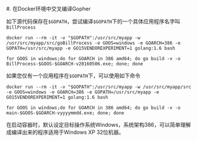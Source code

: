 #. 在Docker环境中交叉编译Gopher


如下源代码保存在`$GOPATH`，尝试编译`$GOPATH`下的一个具体应用程序名字叫`BillProcess`

```
docker run --rm -it -v "$GOPATH":/usr/src/myapp -w /usr/src/myapp/src/goBillProcess -e GOOS=windows -e GOARCH=386 -e GOPATH=/usr/src/myapp -e GO15VENDOREXPERIMENT=1 golang:1.6 bash

for GOOS in windows;do for GOARCH in 386 amd64; do go build -v -o BillProcess-$GOOS-$GOARCH-v20160506.exe; done; done
```

如果您仅有一个应用程序在`$GOPATH`下，可以使用如下命令
```
docker run --rm -it -v "$GOPATH":/usr/src/myapp -w /usr/src/myapp/src -e GOOS=windows -e GOARCH=386 -e GOPATH=/usr/src/myapp -e GO15VENDOREXPERIMENT=1 golang:1.6 bash

for GOOS in windows;do for GOARCH in 386 amd64; do go build -v -o main-$GOOS-$GOARCH-vyyyymmdd.exe; done; done
```

在启动容器时，默认设定目标操作系统Windows，系统架构386，可以简单理解成编译出来的程序适用于Windows XP 32位机器。
